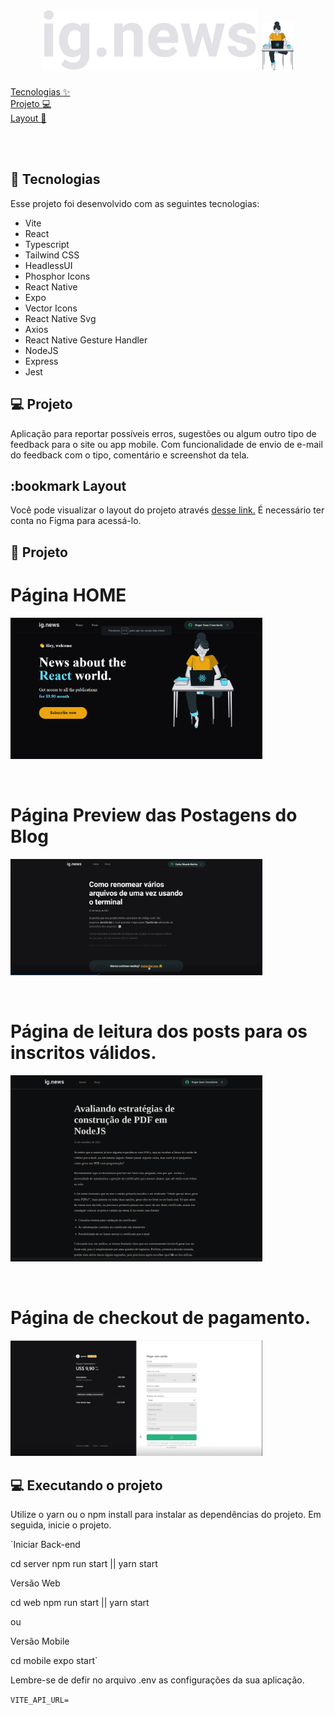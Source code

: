 <h1 align="center">
   <img alt="IgNews" src="https://github.com/rogersene/IgNews/blob/master/public/images/logo.png">
    <img alt="proffy-2" src="https://github.com/rogersene/IgNews/blob/master/public/images/avatar.svg" width="10%">
</h1>


  <a href="#-tecnologias">Tecnologias :sparkles:</a>&nbsp;&nbsp;&nbsp;&nbsp;&nbsp;&nbsp; <br>
  <a href="#-projeto">Projeto  :computer:</a>&nbsp;&nbsp;&nbsp; &nbsp;&nbsp;&nbsp; <br>
  <a href="#-layout">Layout :flower_playing_cards:</a>&nbsp;&nbsp;&nbsp;&nbsp;&nbsp;&nbsp;
  
  
  

<br>

<br>


## 🚀 Tecnologias

Esse projeto foi desenvolvido com as seguintes tecnologias:

 - Vite
 - React
 - Typescript
 - Tailwind CSS
 - HeadlessUI
 - Phosphor Icons
 - React Native
 - Expo
 - Vector Icons
 - React Native Svg
 - Axios
 - React Native Gesture Handler
 - NodeJS
 - Express
 - Jest


## 💻 Projeto
Aplicação para reportar possíveis erros, sugestões ou algum outro tipo de feedback para o site ou app mobile. Com funcionalidade de envio de e-mail do feedback com o tipo, comentário e screenshot da tela.

## :bookmark Layout
Você pode visualizar o layout do projeto através <a href="https://www.figma.com/community/file/1102912516166573468">desse link.</a>  É necessário ter conta no Figma para acessá-lo.

## :flower_playing_cards: Projeto


<p align="center">
   <h1>Página HOME</h1>
  <img alt="Home" src="https://github.com/rogersene/IgNews/blob/master/public/images/Layout/Ignews%20Home.png" width="80%">
</p>

<br>

<p align="center">
  <h1>Página Preview das Postagens do Blog</h1>
  <img alt="Preview Post" src="https://github.com/rogersene/IgNews/blob/master/public/images/Layout/PreviewReadPost.png" width="80%">
</p>

<br>

<p align="center">
    <h1>Página de leitura dos posts para os inscritos válidos.</h1>
    <img alt="ReadPost" src="https://github.com/rogersene/IgNews/blob/master/public/images/Layout/ReadPost.png" width="80%">
</p>

<br>
<p align="center">
  <h1>Página de checkout de pagamento.</h1>
  <img alt="Checkout Stripe" src="https://github.com/rogersene/IgNews/blob/master/public/images/Layout/Stripe.png" width="80%">
</p>

## 💻 Executando o projeto
Utilize o yarn ou o npm install para instalar as dependências do projeto. Em seguida, inicie o projeto.

`Iniciar Back-end

cd server
npm run start || yarn start

Versão Web

cd web
npm run start || yarn start

ou

Versão Mobile

cd mobile
expo start`

Lembre-se de defir no arquivo .env as configurações da sua aplicação.

`VITE_API_URL=`
 


